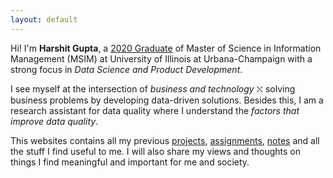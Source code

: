 ```yaml
---
layout: default
---
```


<div class="lead pretty-links">

  Hi! I'm **Harshit Gupta**, a [2020 Graduate](about/) of Master of Science in Information Management (MSIM) at University of Illinois at Urbana-Champaign with a strong focus in *Data Science and Product Development*. 
  
  I see myself at the intersection of *business and technology* ⛌ solving business problems by developing data-driven solutions. Besides this, I am a research assistant for data quality where I understand the *factors that improve data quality*.

  This websites contains all my previous [projects](projects/), [assignments](assign/), [notes](notes/) and all the stuff I find useful to me. I will also share my views and thoughts on things I find meaningful and important for me and society.

</div>

